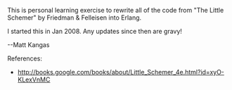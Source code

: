 This is personal learning exercise to rewrite all of the code from "The Little Schemer" by Friedman & Felleisen into Erlang.

I started this in Jan 2008. Any updates since then are gravy!

--Matt Kangas

References:

- http://books.google.com/books/about/Little_Schemer_4e.html?id=xyO-KLexVnMC
